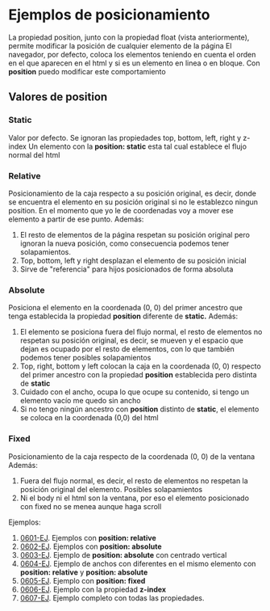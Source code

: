# Ejemplos de posicionamiento
La propiedad position, junto con la propiedad float (vista anteriormente), permite modificar la posición de cualquier elemento de la página
El navegador, por defecto, coloca los elementos teniendo en cuenta el orden en el que aparecen en el html y si es un elemento en linea o en bloque. 
Con **position** puedo modificar este comportamiento
## Valores de position
### Static
Valor por defecto. Se ignoran las propiedades top, bottom, left, right y z-index
Un elemento con la **position: static** esta tal cual establece el flujo normal del html
### Relative
Posicionamiento de la caja respecto a su posición original, es decir, donde se encuentra el elemento en su posición original si no le establezco ningun position. 
En el momento que yo le de coordenadas voy a mover ese elemento a partir de ese punto.
Además:
1. El resto de elementos de la página respetan su posición original pero ignoran la nueva posición, como consecuencia podemos tener solapamientos.
2. Top, bottom, left y right desplazan el elemento de su posición inicial
3. Sirve de "referencia" para hijos posicionados de forma absoluta

### Absolute
Posiciona el elemento en la coordenada (0, 0) del primer ancestro que tenga establecida la propiedad **position** diferente de **static.**
Además:
1. El elemento se posiciona fuera del flujo normal, el resto de elementos no respetan su posición original, es decir, se mueven y el espacio que dejan es ocupado por el resto de elementos, con lo que también podemos tener posibles solapamientos
2. Top, right, bottom y left colocan la caja en la coordenada (0, 0) respecto del primer ancestro con la propiedad **position** establecida pero distinta de **static** 
3. Cuidado con el ancho, ocupa lo que ocupe su contenido, si tengo un elemento vacío me quedo sin ancho
4. Si no tengo ningún ancestro con **position** distinto de **static**, el elemento se coloca en la coordenada (0,0) del html

### Fixed
Posicionamiento de la caja respecto de la coordenada (0, 0) de la ventana
Además:
1. Fuera del flujo normal, es decir, el resto de elementos no respetan la posición original del elemento. Posibles solapamientos
2. Ni el body ni el html son la ventana, por eso el elemento posicionado con fixed no se menea aunque haga scroll

Ejemplos:
1. [0601-EJ](./0601-EJ). Ejemplos con **position: relative**
2. [0602-EJ](./0602-EJ). Ejemplos con **position: absolute**
3. [0603-EJ](./0603-EJ). Ejemplo de **position: absolute** con centrado vertical
4. [0604-EJ](./0604-EJ). Ejemplo de anchos con diferentes en el mismo elemento con **position: relative** y **position: absolute**
5. [0605-EJ](./0605-EJ). Ejemplo con **position: fixed**
6. [0606-EJ](./0606-EJ). Ejemplo con la propiedad **z-index**
7. [0607-EJ](./0607-EJ). Ejemplo completo con todas las propiedades.
